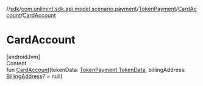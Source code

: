 //[sdk](../../../../index.md)/[com.unlimint.sdk.api.model.scenario.payment](../../index.md)/[TokenPayment](../index.md)/[CardAccount](index.md)/[CardAccount](-card-account.md)



# CardAccount  
[androidJvm]  
Content  
fun [CardAccount](-card-account.md)(tokenData: [TokenPayment.TokenData](../-token-data/index.md), billingAddress: [BillingAddress](../../../com.unlimint.sdk.api.model/-billing-address/index.md)? = null)  



